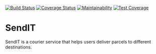 [![Build Status](https://travis-ci.com/EfeAgare/SendIT.svg?branch=master)](https://travis-ci.com/EfeAgare/SendIT)
[![Coverage Status](https://coveralls.io/repos/github/EfeAgare/SendIT/badge.svg?branch=master)](https://coveralls.io/github/EfeAgare/SendIT?branch=master)
[![Maintainability](https://api.codeclimate.com/v1/badges/8cfea949850e7e1e820d/maintainability)](https://codeclimate.com/github/EfeAgare/SendIT/maintainability)
[![Test Coverage](https://api.codeclimate.com/v1/badges/8cfea949850e7e1e820d/test_coverage)](https://codeclimate.com/github/EfeAgare/SendIT/test_coverage)

# SendIT
SendIT is a courier service that helps users deliver parcels to different destinations.
